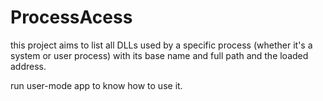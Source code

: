 # ProcessAcess

this project aims to list all DLLs used by a specific process (whether it's a system or user process) with its base name and full path and the loaded address.

run user-mode app to know how to use it.
